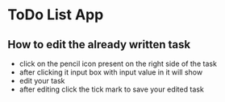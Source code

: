 # ToDo List App

## How to edit the already written task
- click on the pencil icon present on the right side of the task
- after clicking it input box with input value in it will show
- edit your task
- after editing click the tick mark to save your edited task 